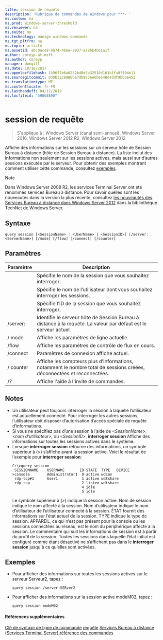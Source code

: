 ```yaml
---
title: session de requête
description: 'Rubrique de commandes de Windows pour ***- '
ms.custom: na
ms.prod: windows-server-threshold
ms.reviewer: na
ms.suite: na
ms.technology: manage-windows-commands
ms.tgt_pltfrm: na
ms.topic: article
ms.assetid: abc0ace8-0b74-4b6e-a937-a78bb4b61a1f
author: coreyp-at-msft
ms.author: coreyp
manager: dongill
ms.date: 10/16/2017
ms.openlocfilehash: 1b96f7e6a6252b40e5a32910d161b1fa0ff94e11
ms.sourcegitcommit: 0d0b32c8986ba7db9536e0b8648d4ddf9b03e452
ms.translationtype: MT
ms.contentlocale: fr-FR
ms.lasthandoff: 04/17/2019
ms.locfileid: "59868890"
---
```

# <a name="query-session"></a>session de requête

>S'applique à : Windows Server (canal semi-annuel), Windows Server 2016, Windows Server 2012 R2, Windows Server 2012

Affiche des informations sur les sessions sur un serveur hôte de Session Bureau à distance (hôte de Session Bureau à distance).
La liste inclut des informations non seulement sur les sessions actives, mais aussi sur d’autres sessions exécutée par le serveur.
Pour obtenir des exemples montrant comment utiliser cette commande, consultez [exemples](#BKMK_examples).
> [!NOTE]
> Dans Windows Server 2008 R2, les services Terminal Server ont été renommés services Bureau à distance. Pour savoir quelles sont les nouveautés dans la version la plus récente, consultez [les nouveautés des Services Bureau à distance dans Windows Server 2012](https://technet.microsoft.com/library/hh831527) dans la bibliothèque TechNet de Windows Server.
## <a name="syntax"></a>Syntaxe
```
query session [<SessionName> | <UserName> | <SessionID>] [/server:<ServerName>] [/mode] [/flow] [/connect] [/counter]
```
## <a name="parameters"></a>Paramètres
|Paramètre|Description|
|-------|--------|
|<SessionName>|Spécifie le nom de la session que vous souhaitez interroger.|
|<UserName>|Spécifie le nom de l’utilisateur dont vous souhaitez interroger les sessions.|
|<SessionID>|Spécifie l’ID de la session que vous souhaitez interroger.|
|/server:<ServerName>|Identifie le serveur hôte de Session Bureau à distance à la requête. La valeur par défaut est le serveur actuel.|
|/ mode|Affiche les paramètres de ligne actuelle.|
|/flow|Affiche les paramètres de contrôle de flux en cours.|
|/connect|Paramètres de connexion affiche actuel.|
|/ counter|Affiche les compteurs plus d’informations, notamment le nombre total de sessions créées, déconnectées et reconnectées.|
|/?|Affiche l'aide à l'invite de commandes.|
## <a name="remarks"></a>Notes
-   Un utilisateur peut toujours interroger la session à laquelle l’utilisateur est actuellement connecté. Pour interroger les autres sessions, l’utilisateur doit disposer d’autorisation d’accès spéciale de requête d’informations.
-   Si vous ne spécifiez pas d’une session à l’aide de <*SessionName*>, <*nom d’utilisateur*>, ou <*SessionID*>, **interroger session** Affiche des informations sur toutes les sessions actives dans le système.
-   Lorsque **interroger session** retourne des informations, un symbole supérieur à (>) s’affiche avant la session active. Voici le résultat de l’exemple pour **interroger session**:
    ```
    C:\>query session
     SESSIONNAME    USERNAME       ID STATE  TYPE   DEVICE
    >console        Administrator1  0 active wdcon
     rdp-tcp#1      User1           1 active wdtshare
     rdp-tcp                        2 listen wdtshare
                                    4 idle
                                    5 idle
    ```
    Le symbole supérieur à (>) indique la session active. Nom de session indique le nom affecté à la session. Nom d’utilisateur indique le nom d’utilisateur de l’utilisateur connecté à la session. ÉTAT fournit des informations sur l’état actuel de la session. TYPE indique le type de session. APPAREIL, ce qui n’est pas présent pour la console ou les sessions connectées au réseau, est le nom du périphérique affecté à la session. Le commentaire qui suit les informations de session est à partir du profil de la session. Toutes les sessions dans laquelle l’état initial est configuré comme étant désactivé ne s’affichent pas dans le **interroger session** jusqu'à ce qu’elles sont activées.
## <a name="BKMK_examples"></a>Exemples
-   Pour afficher des informations sur toutes les sessions actives sur le serveur Serveur2, tapez :
    ```
    query session /server:SERver2
    ```
-   Pour afficher des informations sur la session active modeM02, tapez :
    ```
    query session modeM02
    ```
#### <a name="additional-references"></a>Références supplémentaires
[Clé de syntaxe de ligne de commande](command-line-syntax-key.md)
[requête](query.md)
[Services Bureau à distance &#40;Services Terminal Server&#41; référence des commandes](remote-desktop-services-terminal-services-command-reference.md)
